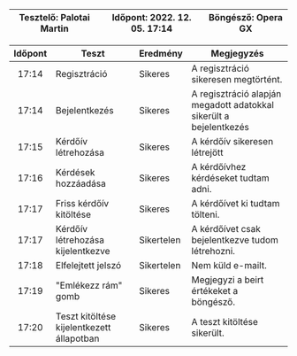 
| Tesztelő: Palotai Martin | Időpont: 2022. 12. 05. 17:14 | Böngésző: Opera GX |
| -------------------------------------|----------|----------------------------------------|

| Időpont | Teszt                                     | Eredmény   | Megjegyzés                                                            |
| :-----: | ----------------------------------------- | ---------- | --------------------------------------------------------------------- |
|  17:14  | Regisztráció                              | Sikeres    | A regisztráció sikeresen megtörtént.                                  |
|  17:14  | Bejelentkezés                             | Sikeres    | A regisztráció alapján megadott adatokkal sikerült a bejelentkezés                    |
|  17:15  | Kérdőív létrehozása                       | Sikeres    | A kérdőív sikeresen létrejött                                   |
|  17:16  | Kérdések hozzáadása                       | Sikeres    | A kérdőívhez kérdéseket tudtam adni.                            |
|  17:17  | Friss kérdőív kitöltése                   | Sikeres    | A kérdőívet ki tudtam tölteni.                                        |
|  17:17  | Kérdőív létrehozása kijelentkezve         | Sikertelen | A kérdőívet csak bejelentkezve tudom létrehozni.                      |
|  17:18  | Elfelejtett jelszó                        | Sikertelen | Nem küld e-mailt.                                  |
|  17:19  | "Emlékezz rám" gomb                       | Sikeres    | Megjegyzi a beirt értékeket a böngésző.                                  |
|  17:20  | Teszt kitöltése kijelentkezett állapotban | Sikeres    | A teszt kitöltése sikerült.                                       |

